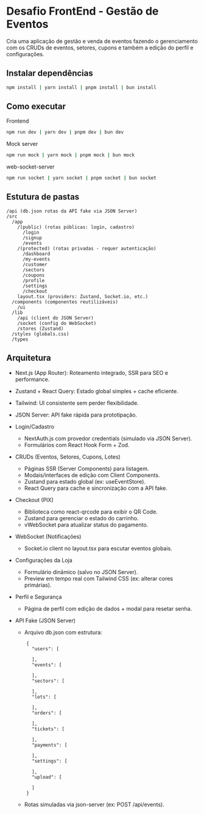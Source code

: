 # Desafio FrontEnd - Gestão de Eventos
Cria uma aplicação de gestão e venda de eventos fazendo o gerenciamento com os CRUDs de eventos, setores, cupons e também a edição do perfil e configurações.

## Instalar dependências
```bash
npm install | yarn install | pnpm install | bun install
```

## Como executar

Frontend
```bash
npm run dev | yarn dev | pnpm dev | bun dev
```

Mock server
```bash
npm run mock | yarn mock | pnpm mock | bun mock
```

web-socket-server
```bash
npm run socket | yarn socket | pnpm socket | bun socket
```

## Estutura de pastas
```
/api (db.json rotas da API fake via JSON Server)
/src
  /app
    /(public) (rotas públicas: login, cadastro)
      /login
      /signup
      /events
    /(protected) (rotas privadas - requer autenticação)
      /dashboard
      /my-events
      /customer
      /sectors
      /coupons
      /profile
      /settings
      /checkout
    layout.tsx (providers: Zustand, Socket.io, etc.)
  /components (componentes reutilizáveis)
    /ui
  /lib
    /api (client do JSON Server)
    /socket (config do WebSocket)
    /stores (Zustand)
  /styles (globals.css)
  /types
```

## Arquitetura

* Next.js (App Router): Roteamento integrado, SSR para SEO e performance.

* Zustand + React Query: Estado global simples + cache eficiente.

* Tailwind: UI consistente sem perder flexibilidade.

* JSON Server: API fake rápida para prototipação.

* Login/Cadastro
     - NextAuth.js com provedor credentials (simulado via JSON Server).
     - Formulários com React Hook Form + Zod.

* CRUDs (Eventos, Setores, Cupons, Lotes)
     - Páginas SSR (Server Components) para listagem.
     - Modais/interfaces de edição com Client Components.
     - Zustand para estado global (ex: useEventStore).
     - React Query para cache e sincronização com a API fake.

* Checkout (PIX)
     - Biblioteca como react-qrcode para exibir o QR Code.
     - Zustand para gerenciar o estado do carrinho.
     - vWebSocket para atualizar status do pagamento.

* WebSocket (Notificações)
     - Socket.io client no layout.tsx para escutar eventos globais.

* Configurações da Loja
     - Formulário dinâmico (salvo no JSON Server).
     - Preview em tempo real com Tailwind CSS (ex: alterar cores primárias).
 
* Perfil e Segurança
    - Página de perfil com edição de dados + modal para resetar senha.
* API Fake (JSON Server)
    - Arquivo db.json com estrutura:
    ```
        {
          "users": [
          
          ],
          "events": [

          ],
          "sectors": [

          ],
          "lots": [

          ],
          "orders": [

          ],
          "tickets": [

          ],
          "payments": [

          ],
          "settings": [

          ],
          "upload": [

          ]
        }
    ```
    - Rotas simuladas via json-server (ex: POST /api/events).

